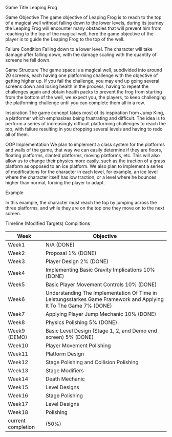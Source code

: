 Game Title
Leaping Frog

Game Objective
The game objective of Leaping Frog is to reach to the top of a magical well without falling down to the lower levels, during its journey the Leaping Frog will encounter many obstacles that will prevent him from reaching to the top of the magical well, here the game objective of the player is to guide the Leaping Frog to the top of the well.

Failure Condition
Falling down to a lower level. The character will take damage after falling down, with the damage scaling with the quantity of screens he fell down. 

Game Structure
The game space is a magical well, subdivided into around 20 screens, each having one platforming challenge with the objective of getting higher up. If you fail the challenge, you may end up going several screens down and losing health in the process, having to repeat the challenges again and obtain health packs to prevent the frog from starting from the bottom of the well, we expect you, the players, to keep challenging the platforming challenge until you can complete them all in a row.

Inspiration
The game concept takes most of its inspiration from Jump King, a platformer which emphasizes being frustrating and difficult. The idea is to perform a series of increasingly difficult platforming challenges to reach the top, with failure resulting in you dropping several levels and having to redo all of them.

OOP Implementation
We plan to implement a class system for the platforms and walls of the game, that way we can easily determine if they are floors, floating platforms, slanted platforms, moving platforms, etc. This will also allow us to change their physics more easily, such as the traction of a grass platform as opposed to an ice platform. We also plan to implement a series of modifications for the character in each level, for example, an ice level where the character itself has low traction, or a level where he bounces higher than normal, forcing the player to adapt. 

Example

In this example, the character must reach the top by jumping across the three platforms, and while they are on the top one they move on to the next screen.




Timeline (Modified Targets) Compiltions

|      Week     |   Objective   |
| ------------- | ------------- |
|      Week1    |      N/A  (DONE)    |
|      Week2    |   Proposal 1% (DONE)  |
|      Week3    |   Player Design 2% (DONE) |
|      Week4    |   Implementing Basic Gravity Implications 10% (DONE) |
|      Week5    |   Basic Player Movement Controls 10% (DONE)|
|      Week6    |   Understanding The Implementation Of Time in Leistungsstarkes Game Framework and Applying It To The Game 7% (DONE) |
|      Week7    |   Applying Player Jump Mechanic 10% (DONE) |
|      Week8    |   Physics Polishing 5% (DONE) |
|  Week9 (DEMO) |   Basic Level Design (Stage 1, 2, and Demo end screen) 5% (DONE) |
|      Week10   |   Player Movement Polishing  |
|      Week11   |   Platform Design   |
|      Week12   |   Stage Polishing and Collision Polishing  |
|      Week13   |   Stage Modifiers   |
|      Week14   |   Death Mechanic   |
|      Week15   |   Level Designs   |
|      Week16   |   Stage Polishing   |
|      Week17   |   Level Designs   |
|      Week18   |   Polishing   |
| current completion | (50%) |






